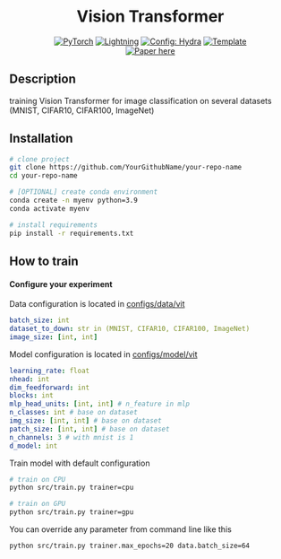 <div align="center">

# Vision Transformer 

<a href="https://pytorch.org/get-started/locally/"><img alt="PyTorch" src="https://img.shields.io/badge/PyTorch-ee4c2c?logo=pytorch&logoColor=white"></a>
<a href="https://pytorchlightning.ai/"><img alt="Lightning" src="https://img.shields.io/badge/-Lightning-792ee5?logo=pytorchlightning&logoColor=white"></a>
<a href="https://hydra.cc/"><img alt="Config: Hydra" src="https://img.shields.io/badge/Config-Hydra-89b8cd"></a>
<a href="https://github.com/ashleve/lightning-hydra-template"><img alt="Template" src="https://img.shields.io/badge/-Lightning--Hydra--Template-017F2F?style=flat&logo=github&labelColor=gray"></a><br>
[![Paper here](http://img.shields.io/badge/paper-arxiv.1001.2234-B31B1B.svg)](https://arxiv.org/abs/2010.11929)

</div>

## Description

training Vision Transformer for image classification on several datasets (MNIST, CIFAR10, CIFAR100, ImageNet)

## Installation

```bash
# clone project
git clone https://github.com/YourGithubName/your-repo-name
cd your-repo-name

# [OPTIONAL] create conda environment
conda create -n myenv python=3.9
conda activate myenv

# install requirements
pip install -r requirements.txt
```

## How to train

#### Configure your experiment

Data configuration is located in [configs/data/vit](configs/data/vit.yaml)

```yaml
batch_size: int
dataset_to_down: str in (MNIST, CIFAR10, CIFAR100, ImageNet)
image_size: [int, int]
```

Model configuration is located in [configs/model/vit](configs/model/vit.yaml)

```yaml
learning_rate: float
nhead: int
dim_feedforward: int
blocks: int
mlp_head_units: [int, int] # n_feature in mlp
n_classes: int # base on dataset
img_size: [int, int] # base on dataset
patch_size: [int, int] # base on dataset
n_channels: 3 # with mnist is 1
d_model: int
```

Train model with default configuration

```bash
# train on CPU
python src/train.py trainer=cpu

# train on GPU
python src/train.py trainer=gpu
```

You can override any parameter from command line like this

```bash
python src/train.py trainer.max_epochs=20 data.batch_size=64
```
